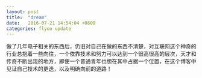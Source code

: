 ```yaml
---
layout: post
title:  "dream"
date:   2016-07-21 14:54:04 +0800
categories: flyoo update
---
```

 
做了几年电子相关的东西后，仍旧对自己在做的东西不清楚，对互联网这个神奇的行业总抱着一些向往，一个依靠技术和努力可以达到一个很高很高的层次，天才和传奇不断出现的地方，即使一个普通青年也想在其中占据一个位置，在这个博客中见证自己技术的更迭，以及明确向前的道路！
